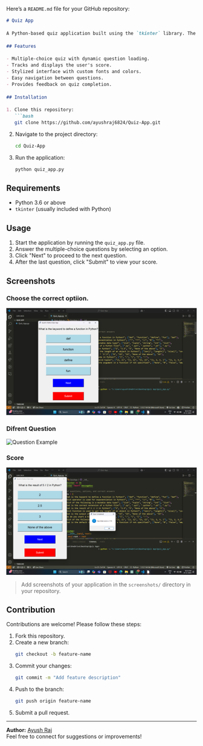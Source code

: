 Here’s a `README.md` file for your GitHub repository:

```markdown
# Quiz App

A Python-based quiz application built using the `tkinter` library. The app presents multiple-choice questions and calculates the user's score based on correct answers.

## Features

- Multiple-choice quiz with dynamic question loading.
- Tracks and displays the user's score.
- Stylized interface with custom fonts and colors.
- Easy navigation between questions.
- Provides feedback on quiz completion.

## Installation

1. Clone this repository:
   ```bash
   git clone https://github.com/ayushraj6824/Quiz-App.git
   ```
2. Navigate to the project directory:
   ```bash
   cd Quiz-App
   ```
3. Run the application:
   ```bash
   python quiz_app.py
   ```

## Requirements

- Python 3.6 or above
- `tkinter` (usually included with Python)

## Usage

1. Start the application by running the `quiz_app.py` file.
2. Answer the multiple-choice questions by selecting an option.
3. Click "Next" to proceed to the next question.
4. After the last question, click "Submit" to view your score.

## Screenshots

### Choose the correct optiion.
![Main Screen](Assets/Screenshot1.png)

### Difrent Question
![Question Example](Assets/Screenshot12png)

### Score
![Score Screen](Assets/Screenshot3.png)

> Add screenshots of your application in the `screenshots/` directory in your repository.

## Contribution

Contributions are welcome! Please follow these steps:

1. Fork this repository.
2. Create a new branch:
   ```bash
   git checkout -b feature-name
   ```
3. Commit your changes:
   ```bash
   git commit -m "Add feature description"
   ```
4. Push to the branch:
   ```bash
   git push origin feature-name
   ```
5. Submit a pull request.

---

**Author:** [Ayush Raj](https://github.com/ayushraj6824)  
Feel free to connect for suggestions or improvements!
```
